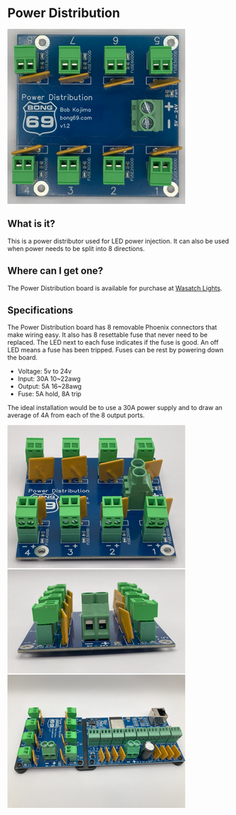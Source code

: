 # Power Distribution
<img src="./img/powerDistribution2.png" width="400">

## What is it?
This is a power distributor used for LED power injection.  It can also be used when power needs to be split into 8 directions.

## Where can I get one?
The Power Distribution board is available for purchase at [Wasatch Lights](https://wasatchlights.com/products/bong-69-power-distribution-board).

## Specifications
The Power Distribution board has 8 removable Phoenix connectors that make wiring easy.  It also has 8 resettable fuse that never need to be replaced.
The LED next to each fuse indicates if the fuse is good.  An off LED means a fuse has been tripped.  Fuses can be rest by powering down the board.

- Voltage: 5v to 24v
- Input: 30A 10~22awg
- Output: 5A 16~28awg
- Fuse: 5A hold, 8A trip
  
The ideal installation would be to use a 30A power supply and to draw an average of 4A from each of the 8 output ports.

<img src="./img/powerDistribution1.png" width="400">

<img src="./img/powerDistribution3.png" width="400">

<img src="./img/powerDistribution4.png" width="400">
